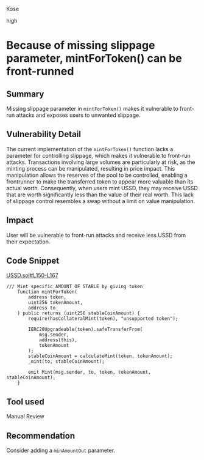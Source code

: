 Kose

high

# Because of missing slippage parameter, mintForToken() can be front-runned

## Summary
Missing slippage parameter in ```mintForToken()``` makes it vulnerable to front-run attacks and exposes users to unwanted slippage.
## Vulnerability Detail
The current implementation of the ```mintForToken()``` function lacks a parameter for controlling slippage, which makes it vulnerable to front-run attacks. Transactions involving large volumes are particularly at risk, as the minting process can be manipulated, resulting in price impact. This manipulation allows the reserves of the pool to be controlled, enabling a frontrunner to make the transferred token to appear more valuable than its actual worth. Consequently, when users mint USSD, they may receive USSD that are worth significantly less than the value of their real worth. This lack of slippage control resembles a swap without a limit on value manipulation.

## Impact
User will be vulnerable to front-run attacks and receive less USSD from their expectation.
## Code Snippet
[USSD.sol#L150-L167](https://github.com/USSDofficial/ussd-contracts/blob/f44c726371f3152634bcf0a3e630802e39dec49c/contracts/USSD.sol#L150-L167)
```solidity
/// Mint specific AMOUNT OF STABLE by giving token
    function mintForToken(
        address token,
        uint256 tokenAmount,
        address to
    ) public returns (uint256 stableCoinAmount) {
        require(hasCollateralMint(token), "unsupported token");

        IERC20Upgradeable(token).safeTransferFrom(
            msg.sender,
            address(this),
            tokenAmount
        );
        stableCoinAmount = calculateMint(token, tokenAmount);
        _mint(to, stableCoinAmount);

        emit Mint(msg.sender, to, token, tokenAmount, stableCoinAmount);
    }
```
## Tool used

Manual Review

## Recommendation
Consider adding a ```minAmountOut``` parameter.
